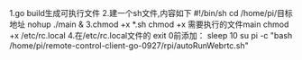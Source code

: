 1.go build生成可执行文件
2.建一个sh文件,内容如下
    #!/bin/sh
    cd /home/pi/目标地址
    nohup ./main &
3.chmod +x *.sh
  chmod +x 需要执行的文件main
  chmod +x /etc/rc.local 
4.在/etc/rc.local文件的
    exit 0前添加：
    sleep 10
    su pi -c "bash /home/pi/remote-control-client-go-0927/rpi/autoRunWebrtc.sh"
